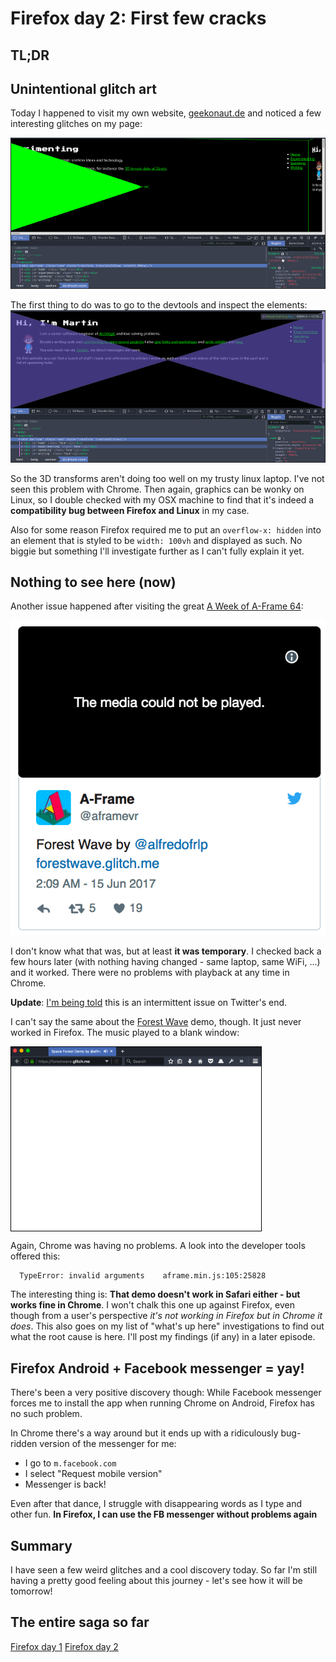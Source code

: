 <!-- Firefox day 2: First few cracks -->

# Firefox day 2: First few cracks

## TL;DR

## Unintentional glitch art

Today I happened to visit my own website, [geekonaut.de](http://geekonaut.de) and noticed a few interesting glitches on my page:

![](../images/post-images/firefox/firefox-day2-4.png)

The first thing to do was to go to the devtools and inspect the elements:
![](../images/post-images/firefox/firefox-day2-3.png)

So the 3D transforms aren't doing too well on my trusty linux laptop. I've not seen this problem with Chrome. Then again, graphics can be wonky on Linux, so I double checked with my OSX machine to find that it's indeed a **compatibility bug between Firefox and Linux** in my case.

Also for some reason Firefox required me to put an `overflow-x: hidden` into an element that is styled to be `width: 100vh` and displayed as such. No biggie but something I'll investigate further as I can't fully explain it yet.

## Nothing to see here (now)

Another issue happened after visiting the great [A Week of A-Frame 64](https://aframe.io/blog/awoa-64/):

![](../images/post-images/firefox/firefox-day2-1.png)

I don't know what that was, but at least **it was temporary**. I checked back a few hours later (with nothing having changed - same laptop, same WiFi, ...) and it worked. There were no problems with playback at any time in Chrome. 

**Update**: [I'm being told](https://twitter.com/jwajsberg/status/875472489631162369) this is an intermittent issue on Twitter's end.

I can't say the same about the [Forest Wave](https://forestwave.glitch.me) demo, though. It just never worked in Firefox. The music played to a blank window:

<div style="border: 1px solid black; width: 400px;">
  <img src="../images/post-images/firefox/firefox-day2-2.png" width="400px">
</div>

Again, Chrome was having no problems. A look into the developer tools offered this:

```
  TypeError: invalid arguments    aframe.min.js:105:25828
```

The interesting thing is: **That demo doesn't work in Safari either - but works fine in Chrome**.
I won't chalk this one up against Firefox, even though from a user's perspective _it's not working in Firefox but in Chrome it does_. This also goes on my list of "what's up here" investigations to find out what the root cause is here. I'll post my findings (if any) in a later episode.

## Firefox Android + Facebook messenger = yay!

There's been a very positive discovery though: While Facebook messenger forces me to install the app when running Chrome on Android, Firefox has no such problem.

In Chrome there's a way around but it ends up with a ridiculously bug-ridden version of the messenger for me:

- I go to `m.facebook.com`
- I select "Request mobile version"
- Messenger is back!

Even after that dance, I struggle with disappearing words as I type and other fun.
**In Firefox, I can use the FB messenger without problems again**

## Summary

I have seen a few weird glitches and a cool discovery today. So far I'm still having a pretty good feeling about this journey - let's see how it will be tomorrow!

## The entire saga so far

[Firefox day 1](2017-06-14-my-firefox-month-day-1)
[Firefox day 2](2017-06-15-firefox-day-2-first-few-cracks)